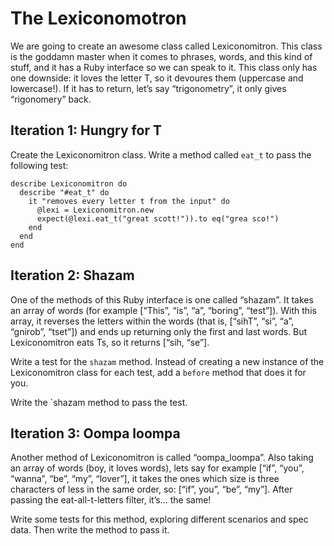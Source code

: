# The Lexiconomotron

We are going to create an awesome class called Lexiconomitron. This class is the goddamn master when it comes to phrases, words, and this kind of stuff, and it has a Ruby interface so we can speak to it. This class only has one downside: it loves the letter T, so it devoures them (uppercase and lowercase!). If it has to return, let’s say “trigonometry”, it only gives “rigonomery” back.

## Iteration 1: Hungry for T

Create the Lexiconomitron class. Write a method called `eat_t` to pass the following test:

```
describe Lexiconomitron do 
  describe "#eat_t" do
    it "removes every letter t from the input" do
      @lexi = Lexiconomitron.new
      expect(@lexi.eat_t("great scott!")).to eq("grea sco!")
    end
  end
end
```

## Iteration 2: Shazam

One of the methods of this Ruby interface is one called “shazam”. It takes an array of words (for example [“This”, “is”, “a”, “boring”, “test”]). With this array, it reverses the letters within the words (that is, [“sihT”, “si”, “a”, “gnirob”, “tset”]) and ends up returning only the first and last words. But Lexiconomitron eats Ts, so it returns [“sih, “se”].

Write a test for the `shazam` method. Instead of creating a new instance of the Lexiconomitron class for each test, add a `before` method that does it for you.

Write the `shazam method to pass the test.

## Iteration 3: Oompa loompa

Another method of Lexiconomitron is called “oompa_loompa”. Also taking an array of words (boy, it loves words), lets say for example [“if”, “you”, “wanna”, “be”, “my”, “lover”], it takes the ones which size is three characters of less in the same order, so: [“if”, you”, “be”, “my”]. After passing the eat-all-t-letters filter, it’s… the same!

Write some tests for this method, exploring different scenarios and spec data. Then write the method to pass it.
